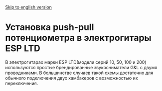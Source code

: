 [Skip to english version]()

Установка push-pull потенциометра в электрогитары ESP LTD
===

В электрогитарах марки ESP LTD(модели серий 10, 50, 100 и 200) используются простые брендированные звукосниматели G&L с двумя проводниками. В большинстве случаев такой схемы достаточно для обычного подключения двух хамбакеров с возможностью их переключения. 
